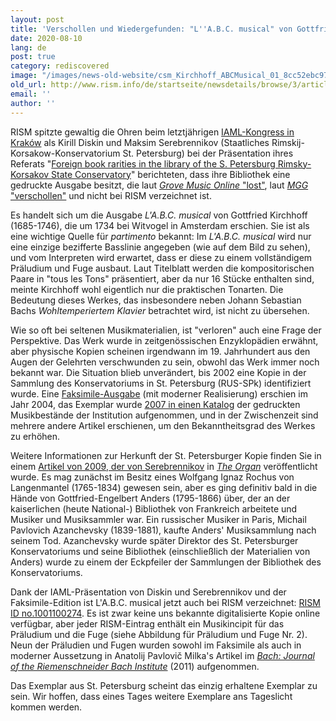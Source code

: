 ```yaml
---
layout: post
title: 'Verschollen und Wiedergefunden: "L''A.B.C. musical" von Gottfried Kirchhoff'
date: 2020-08-10
lang: de
post: true
category: rediscovered
image: "/images/news-old-website/csm_Kirchhoff_ABCMusical_01_8cc52ebc97.png"
old_url: http://www.rism.info/de/startseite/newsdetails/browse/3/article/64/lost-and-found-gottfried-kirchhoffs-labc-musical.html
email: ''
author: ''
---
```


RISM spitzte gewaltig die Ohren beim letztjährigen [IAML-Kongress in Kraków](https://www.iaml.info/congresses/2019-krakow) als Kirill Diskin und Maksim Serebrennikov (Staatliches Rimskij-Korsakow-Konservatorium St. Petersburg) bei der Präsentation ihres Referats "[Foreign book rarities in the library of the S. Petersburg Rimsky-Korsakov State Conservatory](https://iaml2019.sched.com/event/RcrV/musical-games-letters-and-book-rarities)" berichteten, dass ihre Bibliothek eine gedruckte Ausgabe besitzt, die laut [_Grove Music Online_ "lost"](https://doi.org/10.1093/gmo/9781561592630.article.15046), laut [_MGG_ "verschollen"](https://www.mgg-online.com/mgg/stable/28149) und nicht bei RISM verzeichnet ist.   
  
Es handelt sich um die Ausgabe _L'A.B.C. musical_ von Gottfried Kirchhoff (1685-1746), die um 1734 bei Witvogel in Amsterdam erschien. Sie ist als eine wichtige Quelle für _partimento_ bekannt: Im _L'A.B.C. musical_ wird nur eine einzige bezifferte Basslinie angegeben (wie auf dem Bild zu sehen), und vom Interpreten wird erwartet, dass er diese zu einem vollständigem Präludium und Fuge ausbaut. Laut Titelblatt werden die kompositorischen Paare in "tous les Tons" präsentiert, aber da nur 16 Stücke enthalten sind, meinte Kirchhoff wohl eigentlich nur die praktischen Tonarten. Die Bedeutung dieses Werkes, das insbesondere neben Johann Sebastian Bachs _Wohltemperiertem Klavier_ betrachtet wird, ist nicht zu übersehen.&nbsp;

Wie so oft bei seltenen Musikmaterialien, ist "verloren" auch eine Frage der Perspektive. Das Werk wurde in zeitgenössischen Enzyklopädien erwähnt, aber physische Kopien scheinen irgendwann im 19. Jahrhundert aus den Augen der Gelehrten verschwunden zu sein, obwohl das Werk immer noch bekannt war. Die Situation blieb unverändert, bis 2002 eine Kopie in der Sammlung des Konservatoriums in St. Petersburg (RUS-SPk) identifiziert wurde. Eine [Faksimile-Ausgabe](https://opac.rism.info/search?id=lit50005797&View=rism) (mit moderner Realisierung) erschien im Jahr 2004, das Exemplar wurde [2007 in einen Katalog](https://opac.rism.info/search?id=lit30022773&View=rism) der gedruckten Musikbestände der Institution aufgenommen, und in der Zwischenzeit sind mehrere andere Artikel erschienen, um den Bekanntheitsgrad des Werkes zu erhöhen.   
  
Weitere Informationen zur Herkunft der St. Petersburger Kopie finden Sie in einem [Artikel von 2009, der von Serebrennikov](https://www.academia.edu/19181656/_L_A.B.C._Musical_by_Gottfried_Kirchhoff_A_Work_Thought_to_be_Lost_The_Organ._2009._No._350._P._21_27) in [_The Organ_](https://opac.rism.info/search?id=lit50006082&View=rism) veröffentlicht wurde. Es mag zunächst im Besitz eines Wolfgang Ignaz Rochus von Langenmantel (1765-1834) gewesen sein, aber es ging definitiv bald in die Hände von Gottfried-Engelbert Anders (1795-1866) über, der an der kaiserlichen (heute National-) Bibliothek von Frankreich arbeitete und Musiker und Musiksammler war. Ein russischer Musiker in Paris, Michail Pavlovich Azanchevsky (1839-1881), kaufte Anders' Musiksammlung nach seinem Tod. Azanchevsky wurde später Direktor des St. Petersburger Konservatoriums und seine Bibliothek (einschließlich der Materialien von Anders) wurde zu einem der Eckpfeiler der Sammlungen der Bibliothek des Konservatoriums.

Dank der IAML-Präsentation von Diskin und Serebrennikov und der Faksimile-Edition ist L'A.B.C. musical jetzt auch bei RISM verzeichnet: [RISM ID no.1001100274](https://opac.rism.info/search?id=1001100274&View=rism&Language=en). Es ist zwar keine uns bekannte digitalisierte Kopie online verfügbar, aber jeder RISM-Eintrag enthält ein Musikincipit für das Präludium und die Fuge (siehe Abbildung für Präludium und Fuge Nr. 2). Neun der Präludien und Fugen wurden sowohl im Faksimile als auch in moderner Aussetzung in Anatolij Pavlovič Milka's Artikel im _[Bach: Journal of the Riemenschneider Bach Institute](https://www.jstor.org/stable/41640607)_ (2011) aufgenommen.

Das Exemplar aus St. Petersburg scheint das einzig erhaltene Exemplar zu sein. Wir hoffen, dass eines Tages weitere Exemplare ans Tageslicht kommen werden.

&nbsp;

